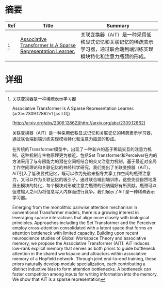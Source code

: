 # 摘要

| Ref | Title | Summary |
| --- | --- | --- |
| [^1] | [Associative Transformer Is A Sparse Representation Learner.](http://arxiv.org/abs/2309.12862) | 关联变换器（AiT）是一种采用低秩显式记忆和关联记忆的稀疏表示学习器，通过联合端到端训练实现模块特化和注意力瓶颈的形成。 |

# 详细

[^1]: 关联变换器是一种稀疏表示学习器

    Associative Transformer Is A Sparse Representation Learner. (arXiv:2309.12862v1 [cs.LG])

    [http://arxiv.org/abs/2309.12862](http://arxiv.org/abs/2309.12862)

    关联变换器（AiT）是一种采用低秩显式记忆和关联记忆的稀疏表示学习器，通过联合端到端训练实现模块特化和注意力瓶颈的形成。

    

    在传统的Transformer模型中，出现了一种新兴的基于稀疏交互的注意力机制，这种机制与生物原理更为接近。包括Set Transformer和Perceiver在内的方法采用了与有限能力的潜在空间相结合的交叉注意力机制。基于最近对全局工作空间理论和关联记忆的神经科学研究，我们提出了关联变换器（AiT）。AiT引入了低秩显式记忆，既可以作为先验来指导共享工作空间的瓶颈注意力，又可以作为关联记忆的吸引子。通过联合端到端训练，这些先验自然地发展出模块的特化，每个模块对形成注意力瓶颈的归纳偏好有所贡献。瓶颈可以促进输入之间为将信息写入内存而进行竞争。我们展示了AiT是一种稀疏表示学习器。

    Emerging from the monolithic pairwise attention mechanism in conventional Transformer models, there is a growing interest in leveraging sparse interactions that align more closely with biological principles. Approaches including the Set Transformer and the Perceiver employ cross-attention consolidated with a latent space that forms an attention bottleneck with limited capacity. Building upon recent neuroscience studies of Global Workspace Theory and associative memory, we propose the Associative Transformer (AiT). AiT induces low-rank explicit memory that serves as both priors to guide bottleneck attention in the shared workspace and attractors within associative memory of a Hopfield network. Through joint end-to-end training, these priors naturally develop module specialization, each contributing a distinct inductive bias to form attention bottlenecks. A bottleneck can foster competition among inputs for writing information into the memory. We show that AiT is a sparse representation 
    

